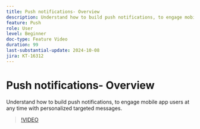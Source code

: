 ```yaml
---
title: Push notifications- Overview
description: Understand how to build push notifications, to engage mobile app users at any time with personalized targeted messages.
feature: Push
role: User
level: Beginner
doc-type: Feature Video
duration: 99
last-substantial-update: 2024-10-08
jira: KT-16312
---
```


# Push notifications- Overview

Understand how to build push notifications, to engage mobile app users at any time with personalized targeted messages.

>[!VIDEO](https://video.tv.adobe.com/v/3432679/?learn=on)
